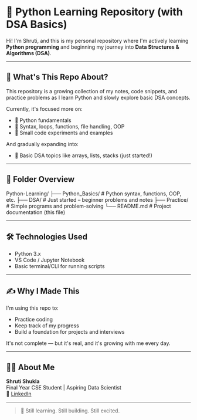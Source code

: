 # 🐍 Python Learning Repository (with DSA Basics)

Hi! I'm Shruti, and this is my personal repository where I'm actively learning **Python programming** and beginning my journey into **Data Structures & Algorithms (DSA)**.

---

## 🌱 What's This Repo About?

This repository is a growing collection of my notes, code snippets, and practice problems as I learn Python and slowly explore basic DSA concepts.

Currently, it's focused more on:
- 🔹 Python fundamentals
- 🔹 Syntax, loops, functions, file handling, OOP
- 🔹 Small code experiments and examples

And gradually expanding into:
- 📘 Basic DSA topics like arrays, lists, stacks (just started!)

---

## 📂 Folder Overview
Python-Learning/
├── Python_Basics/ # Python syntax, functions, OOP, etc.
├── DSA/ # Just started – beginner problems and notes
├── Practice/ # Simple programs and problem-solving
└── README.md # Project documentation (this file)


---

## 🛠️ Technologies Used

- Python 3.x
- VS Code / Jupyter Notebook
- Basic terminal/CLI for running scripts

---

## ✍️ Why I Made This

I'm using this repo to:
- Practice coding 
- Keep track of my progress
- Build a foundation for projects and interviews

It's not complete — but it's real, and it's growing with me every day.

---

## 👩‍💻 About Me

**Shruti Shukla**  
Final Year CSE Student | Aspiring Data Scientist  
📍 [LinkedIn](https://www.linkedin.com/in/sshukla911/)

---

> 🚧 Still learning. Still building. Still excited.

